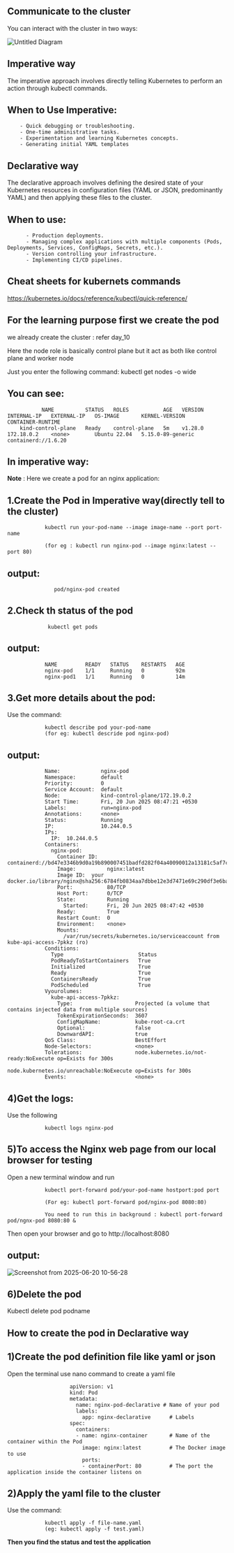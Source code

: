 Communicate to the cluster
----------------------------

You can interact with the cluster in two ways:

![Untitled Diagram](https://github.com/user-attachments/assets/9d4921dc-3835-4af3-953e-434b05420586)


Imperative way 
----------------
The imperative approach involves directly telling Kubernetes to perform an action through kubectl commands.

When to Use Imperative:
-------------------------------

        - Quick debugging or troubleshooting.
        - One-time administrative tasks.
        - Experimentation and learning Kubernetes concepts.
        - Generating initial YAML templates


Declarative way
---------------------------
The declarative approach involves defining the desired state of your Kubernetes resources in configuration files (YAML or JSON, predominantly YAML) and then applying these files to the cluster.

When to use:
---------------------

          - Production deployments.
          - Managing complex applications with multiple components (Pods, Deployments, Services, ConfigMaps, Secrets, etc.).
          - Version controlling your infrastructure.
          - Implementing CI/CD pipelines.

Cheat sheets for kubernets commands
-----------------------------------

https://kubernetes.io/docs/reference/kubectl/quick-reference/


For the learning purpose first we create the pod 
------------------------------------------------
we already create the cluster : refer day_10

Here the node role is basically control plane but it act as both like control plane and worker node

Just you enter the following command:
                kubectl get nodes -o wide

You can see:
------------
               NAME          STATUS   ROLES           AGE   VERSION   INTERNAL-IP   EXTERNAL-IP   OS-IMAGE       KERNEL-VERSION      CONTAINER-RUNTIME
        kind-control-plane   Ready    control-plane   5m    v1.28.0   172.18.0.2    <none>        Ubuntu 22.04   5.15.0-89-generic   containerd://1.6.20


In imperative way:
--------------------
**Note** : Here we create a pod for an nginx application:

1.Create the Pod in Imperative way(directly tell to the cluster)
----------------------------------------------------------------

                kubectl run your-pod-name --image image-name --port port-name
                
                (for eg : kubectl run nginx-pod --image nginx:latest --port 80)

output:
-----

                   pod/nginx-pod created

2.Check th status of the pod
-----------------------------------------
                 kubectl get pods

output:
-------

                NAME         READY   STATUS    RESTARTS   AGE
                nginx-pod    1/1     Running   0          92m
                nginx-pod1   1/1     Running   0          14m

3.Get more details about the pod:
--------------------------------------
Use the command:  

                kubectl describe pod your-pod-name 
                (for eg: kubectl descride pod nginx-pod)
output:
--------

                Name:             nginx-pod
                Namespace:        default
                Priority:         0
                Service Account:  default
                Node:             kind-control-plane/172.19.0.2
                Start Time:       Fri, 20 Jun 2025 08:47:21 +0530
                Labels:           run=nginx-pod
                Annotations:      <none>
                Status:           Running
                IP:               10.244.0.5
                IPs:
                  IP:  10.244.0.5
                Containers:
                  nginx-pod:
                    Container ID:   containerd://bd47e3346b9d0a19b890007451badfd282f04a40090012a13181c5af7ca91f2f
                    Image:          nginx:latest
                    Image ID:  your     docker.io/library/nginx@sha256:6784fb0834aa7dbbe12e3d7471e69c290df3e6ba810dc38b34ae33d3c1c05f7d
                    Port:           80/TCP
                    Host Port:      0/TCP
                    State:          Running
                      Started:      Fri, 20 Jun 2025 08:47:42 +0530
                    Ready:          True
                    Restart Count:  0
                    Environment:    <none>
                    Mounts:
                      /var/run/secrets/kubernetes.io/serviceaccount from kube-api-access-7pkkz (ro)
                Conditions:
                  Type                        Status
                  PodReadyToStartContainers   True 
                  Initialized                 True 
                  Ready                       True 
                  ContainersReady             True 
                  PodScheduled                True 
                Vyourolumes:
                  kube-api-access-7pkkz:
                    Type:                    Projected (a volume that contains injected data from multiple sources)
                    TokenExpirationSeconds:  3607
                    ConfigMapName:           kube-root-ca.crt
                    Optional:                false
                    DownwardAPI:             true
                QoS Class:                   BestEffort
                Node-Selectors:              <none>
                Tolerations:                 node.kubernetes.io/not-ready:NoExecute op=Exists for 300s
                                             node.kubernetes.io/unreachable:NoExecute op=Exists for 300s
                Events:                      <none>
                
4)Get the logs:
--------------------
Use the following 

                kubectl logs nginx-pod

5)To access the Nginx web page from our local browser for testing
-------------------------------------------------------------------
Open a new terminal window and run

                kubectl port-forward pod/your-pod-name hostport:pod port
                
                (For eg: kubectl port-forward pod/nginx-pod 8080:80)

                You need to run this in background : kubectl port-forward pod/ngnx-pod 8080:80 &
                
Then open your browser and go to  http://localhost:8080

output:
----------------

![Screenshot from 2025-06-20 10-56-28](https://github.com/user-attachments/assets/3ae8c708-4198-4bd0-a8b0-15d988aa0faf)


6)Delete the pod
---------------------------
Kubectl delete pod podname


How to create the pod in Declarative way
---------------------------------------------
1)Create the pod definition file like yaml or json
-------------------------------------------------------

   Open the terminal use nano command to create a yaml file

                           
                        apiVersion: v1
                        kind: Pod
                        metadata:
                          name: nginx-pod-declarative # Name of your pod
                          labels:
                            app: nginx-declarative      # Labels 
                        spec:
                          containers:
                          - name: nginx-container       # Name of the container within the Pod
                            image: nginx:latest         # The Docker image to use
                            ports:
                            - containerPort: 80         # The port the application inside the container listens on

2)Apply the yaml file to the cluster
----------------------------------------------

Use the command:

                kubectl apply -f file-name.yaml
                (eg: kubectl apply -f test.yaml)

**Then you find the status and test the application**





